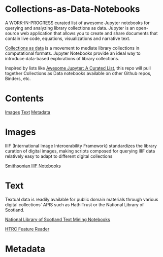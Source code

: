 # Collections-as-Data-Notebooks

A WORK-IN-PROGRESS curated list of awesome Jupyter notebooks for querying and analyzing library collections as data. Jupyter is an open-source web application that allows you to create and share documents that contain live code, equations, visualizations and narrative text. 

[Collections as data](https://collectionsasdata.github.io/) is a movement to mediate library collections in computational formats. Jupyter Notebooks provide an ideal way to introduce data-based explorations of library collections.

Inspired by lists like [Awesome Jupyter: A Curated List](https://github.com/markusschanta/awesome-jupyter), this repo will pull together Collections as Data notebooks available on other Github repos, Binders, etc. 

# Contents

[Images](#images)
[Text](#text)
[Metadata](#metadata)

# Images

IIIF (International Image Interoerability Framework) standardizes the library curation of digital images, making scripts composed for querying IIIF data relatively easy to adapt to different digital collections

[Smithsonian IIIF Notebooks](https://github.com/hibernator11/notebook-iiif-images)

# Text

Textual data is readily available for public domain materials through various digital collections' APIS such as HathiTrust or the National Library of Scotland. 

[National Library of Scotland Text Mining Notebooks](https://data.nls.uk/tools/jupyter-notebooks/)

[HTRC Feature Reader](https://github.com/htrc/htrc-feature-reader)

# Metadata




